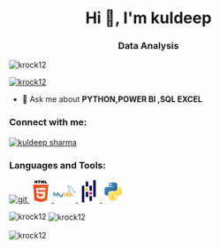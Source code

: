 <h1 align="center">Hi 👋, I'm kuldeep</h1>
<h3 align="center">Data Analysis</h3>

<p align="left"> <img src="https://komarev.com/ghpvc/?username=krock12&label=Profile%20views&color=0e75b6&style=flat" alt="krock12" /> </p>

<p align="left"> <a href="https://github.com/ryo-ma/github-profile-trophy"><img src="https://github-profile-trophy.vercel.app/?username=krock12" alt="krock12" /></a> </p>

- 💬 Ask me about **PYTHON,POWER BI ,SQL EXCEL**

<h3 align="left">Connect with me:</h3>
<p align="left">
<a href="https://linkedin.com/in/kuldeep sharma" target="blank"><img align="center" src="https://raw.githubusercontent.com/rahuldkjain/github-profile-readme-generator/master/src/images/icons/Social/linked-in-alt.svg" alt="kuldeep sharma" height="30" width="40" /></a>
</p>

<h3 align="left">Languages and Tools:</h3>
<p align="left"> <a href="https://git-scm.com/" target="_blank" rel="noreferrer"> <img src="https://www.vectorlogo.zone/logos/git-scm/git-scm-icon.svg" alt="git" width="40" height="40"/> </a> <a href="https://www.w3.org/html/" target="_blank" rel="noreferrer"> <img src="https://raw.githubusercontent.com/devicons/devicon/master/icons/html5/html5-original-wordmark.svg" alt="html5" width="40" height="40"/> </a> <a href="https://www.mysql.com/" target="_blank" rel="noreferrer"> <img src="https://raw.githubusercontent.com/devicons/devicon/master/icons/mysql/mysql-original-wordmark.svg" alt="mysql" width="40" height="40"/> </a> <a href="https://pandas.pydata.org/" target="_blank" rel="noreferrer"> <img src="https://raw.githubusercontent.com/devicons/devicon/2ae2a900d2f041da66e950e4d48052658d850630/icons/pandas/pandas-original.svg" alt="pandas" width="40" height="40"/> </a> <a href="https://www.python.org" target="_blank" rel="noreferrer"> <img src="https://raw.githubusercontent.com/devicons/devicon/master/icons/python/python-original.svg" alt="python" width="40" height="40"/> </a> </p>

<p><img align="left" src="https://github-readme-stats.vercel.app/api/top-langs?username=krock12&show_icons=true&locale=en&layout=compact" alt="krock12" /></p>

<p>&nbsp;<img align="center" src="https://github-readme-stats.vercel.app/api?username=krock12&show_icons=true&locale=en" alt="krock12" /></p>

<p><img align="center" src="https://github-readme-streak-stats.herokuapp.com/?user=krock12&" alt="krock12" /></p>
